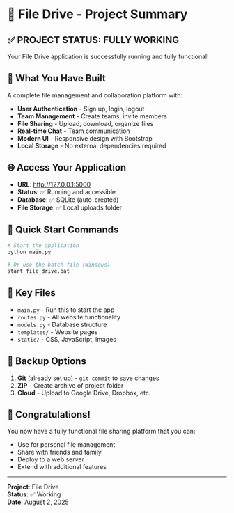 # 🚀 File Drive - Project Summary

## ✅ **PROJECT STATUS: FULLY WORKING**

Your File Drive application is successfully running and fully functional!

## 🎯 **What You Have Built**
A complete file management and collaboration platform with:
- **User Authentication** - Sign up, login, logout
- **Team Management** - Create teams, invite members
- **File Sharing** - Upload, download, organize files
- **Real-time Chat** - Team communication
- **Modern UI** - Responsive design with Bootstrap
- **Local Storage** - No external dependencies required

## 🌐 **Access Your Application**
- **URL**: http://127.0.0.1:5000
- **Status**: ✅ Running and accessible
- **Database**: ✅ SQLite (auto-created)
- **File Storage**: ✅ Local uploads folder

## 🚀 **Quick Start Commands**
```bash
# Start the application
python main.py

# Or use the batch file (Windows)
start_file_drive.bat
```

## 📁 **Key Files**
- `main.py` - Run this to start the app
- `routes.py` - All website functionality
- `models.py` - Database structure
- `templates/` - Website pages
- `static/` - CSS, JavaScript, images

## 💾 **Backup Options**
1. **Git** (already set up) - `git commit` to save changes
2. **ZIP** - Create archive of project folder
3. **Cloud** - Upload to Google Drive, Dropbox, etc.

## 🎉 **Congratulations!**
You now have a fully functional file sharing platform that you can:
- Use for personal file management
- Share with friends and family
- Deploy to a web server
- Extend with additional features

---
**Project**: File Drive  
**Status**: ✅ Working  
**Date**: August 2, 2025 